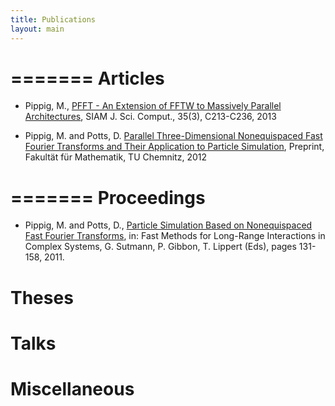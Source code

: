 ```yaml
---
title: Publications
layout: main
---
```


=======
Articles
========
* Pippig, M., 
[PFFT - An Extension of FFTW to Massively Parallel Architectures](http://www-user.tu-chemnitz.de/~mpip/paper/PFFT.pdf),
SIAM J. Sci. Comput., 35(3), C213-C236, 2013 

* Pippig, M. and Potts, D. 
[Parallel Three-Dimensional Nonequispaced Fast Fourier Transforms and Their Application to Particle Simulation](http://www-user.tu-chemnitz.de/~potts/paper/pnfft.pdf),
Preprint, Fakultät für Mathematik, TU Chemnitz, 2012 

=======
Proceedings
========
* Pippig, M. and Potts, D., 
[Particle Simulation Based on Nonequispaced Fast Fourier Transforms](http://www-user.tu-chemnitz.de/~potts/paper/particleNFFT.pdf),
in: Fast Methods for Long-Range Interactions in Complex Systems, G. Sutmann, P. Gibbon, T. Lippert (Eds), pages 131-158, 2011.

Theses
======

Talks
=====

Miscellaneous
=============

